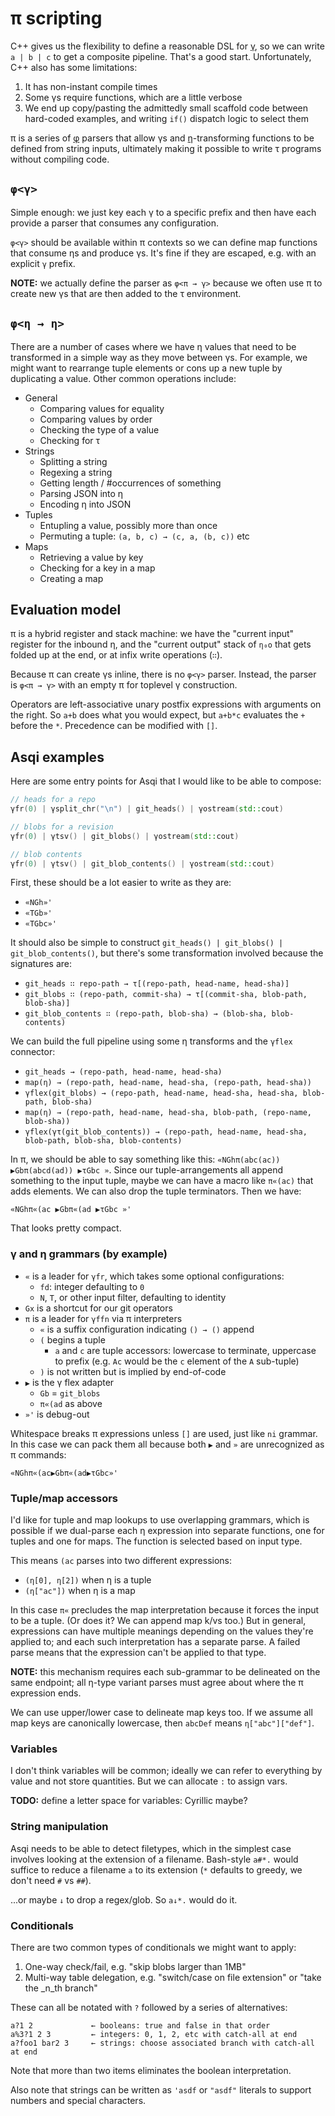# π scripting
C++ gives us the flexibility to define a reasonable DSL for [γ](gamma.md), so we can write `a | b | c` to get a composite pipeline. That's a good start. Unfortunately, C++ also has some limitations:

1. It has non-instant compile times
2. Some γs require functions, which are a little verbose
3. We end up copy/pasting the admittedly small scaffold code between hard-coded examples, and writing `if()` dispatch logic to select them

π is a series of [φ](phi.md) parsers that allow γs and [η](eta.md)-transforming functions to be defined from string inputs, ultimately making it possible to write τ programs without compiling code.


## `φ<γ>`
Simple enough: we just key each γ to a specific prefix and then have each provide a parser that consumes any configuration.

`φ<γ>` should be available within π contexts so we can define map functions that consume ηs and produce γs. It's fine if they are escaped, e.g. with an explicit `γ` prefix.

**NOTE:** we actually define the parser as `φ<π → γ>` because we often use π to create new γs that are then added to the τ environment.


## `φ<η → η>`
There are a number of cases where we have η values that need to be transformed in a simple way as they move between γs. For example, we might want to rearrange tuple elements or cons up a new tuple by duplicating a value. Other common operations include:

+ General
  + Comparing values for equality
  + Comparing values by order
  + Checking the type of a value
  + Checking for τ
+ Strings
  + Splitting a string
  + Regexing a string
  + Getting length / #occurrences of something
  + Parsing JSON into η
  + Encoding η into JSON
+ Tuples
  + Entupling a value, possibly more than once
  + Permuting a tuple: `(a, b, c) → (c, a, (b, c))` etc
+ Maps
  + Retrieving a value by key
  + Checking for a key in a map
  + Creating a map


## Evaluation model
π is a hybrid register and stack machine: we have the "current input" register for the inbound η, and the "current output" stack of `η₀o` that gets folded up at the end, or at infix write operations (`∷`).

Because π can create γs inline, there is no `φ<γ>` parser. Instead, the parser is `φ<π → γ>` with an empty π for toplevel γ construction.

Operators are left-associative unary postfix expressions with arguments on the right. So `a+b` does what you would expect, but `a+b*c` evaluates the `+` before the `*`. Precedence can be modified with `[]`.


## Asqi examples
Here are some entry points for Asqi that I would like to be able to compose:

```cpp
// heads for a repo
γfr(0) | γsplit_chr("\n") | git_heads() | γostream(std::cout)

// blobs for a revision
γfr(0) | γtsv() | git_blobs() | γostream(std::cout)

// blob contents
γfr(0) | γtsv() | git_blob_contents() | γostream(std::cout)
```

First, these should be a lot easier to write as they are:

+ `«NGh»'`
+ `«TGb»'`
+ `«TGbc»'`

It should also be simple to construct `git_heads() | git_blobs() | git_blob_contents()`, but there's some transformation involved because the signatures are:

+ `git_heads ∷ repo-path → τ[(repo-path, head-name, head-sha)]`
+ `git_blobs ∷ (repo-path, commit-sha) → τ[(commit-sha, blob-path, blob-sha)]`
+ `git_blob_contents ∷ (repo-path, blob-sha) → (blob-sha, blob-contents)`

We can build the full pipeline using some η transforms and the `γflex` connector:

+ `git_heads → (repo-path, head-name, head-sha)`
+ `map(η) → (repo-path, head-name, head-sha, (repo-path, head-sha))`
+ `γflex(git_blobs) → (repo-path, head-name, head-sha, head-sha, blob-path, blob-sha)`
+ `map(η) → (repo-path, head-name, head-sha, blob-path, (repo-name, blob-sha))`
+ `γflex(γτ(git_blob_contents)) → (repo-path, head-name, head-sha, blob-path, blob-sha, blob-contents)`

In π, we should be able to say something like this: `«NGhπ(abc(ac)) ▶Gbπ(abcd(ad)) ▶τGbc »`. Since our tuple-arrangements all append something to the input tuple, maybe we can have a macro like `π«(ac)` that adds elements. We can also drop the tuple terminators. Then we have:

```
«NGhπ«(ac ▶Gbπ«(ad ▶τGbc »'
```

That looks pretty compact.


### γ and η grammars (by example)
+ `«` is a leader for `γfr`, which takes some optional configurations:
  + `fd`: integer defaulting to `0`
  + `N`, `T`, or other input filter, defaulting to identity
+ `Gx` is a shortcut for our git operators
+ `π` is a leader for `γffn` via π interpreters
  + `«` is a suffix configuration indicating `() → ()` append
  + `(` begins a tuple
    + `a` and `c` are tuple accessors: lowercase to terminate, uppercase to prefix (e.g. `Ac` would be the `c` element of the `A` sub-tuple)
  + `)` is not written but is implied by end-of-code
+ `▶` is the γ flex adapter
  + `Gb` = `git_blobs`
  + `π«(ad` as above
+ `»'` is debug-out

Whitespace breaks π expressions unless `[]` are used, just like `ni` grammar. In this case we can pack them all because both `▶` and `»` are unrecognized as π commands:

```
«NGhπ«(ac▶Gbπ«(ad▶τGbc»'
```


### Tuple/map accessors
I'd like for tuple and map lookups to use overlapping grammars, which is possible if we dual-parse each η expression into separate functions, one for tuples and one for maps. The function is selected based on input type.

This means `(ac` parses into two different expressions:

+ `(η[0], η[2])` when η is a tuple
+ `(η["ac"])` when η is a map

In this case `π«` precludes the map interpretation because it forces the input to be a tuple. (Or does it? We can append map k/vs too.) But in general, expressions can have multiple meanings depending on the values they're applied to; and each such interpretation has a separate parse. A failed parse means that the expression can't be applied to that type.

**NOTE:** this mechanism requires each sub-grammar to be delineated on the same endpoint; all η-type variant parses must agree about where the π expression ends.

We can use upper/lower case to delineate map keys too. If we assume all map keys are canonically lowercase, then `abcDef` means `η["abc"]["def"]`.


### Variables
I don't think variables will be common; ideally we can refer to everything by value and not store quantities. But we can allocate `:` to assign vars.

**TODO:** define a letter space for variables: Cyrillic maybe?


### String manipulation
Asqi needs to be able to detect filetypes, which in the simplest case involves looking at the extension of a filename. Bash-style `a#*.` would suffice to reduce a filename `a` to its extension (`*` defaults to greedy, we don't need `#` vs `##`).

...or maybe `↓` to drop a regex/glob. So `a↓*.` would do it.


### Conditionals
There are two common types of conditionals we might want to apply:

1. One-way check/fail, e.g. "skip blobs larger than 1MB"
2. Multi-way table delegation, e.g. "switch/case on file extension" or "take the _n_th branch"

These can all be notated with `?` followed by a series of alternatives:

```
a?1 2             ← booleans: true and false in that order
a%3?1 2 3         ← integers: 0, 1, 2, etc with catch-all at end
a?foo1 bar2 3     ← strings: choose associated branch with catch-all at end
```

Note that more than two items eliminates the boolean interpretation.

Also note that strings can be written as `'asdf` or `"asdf"` literals to support numbers and special characters.
